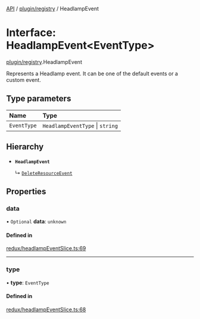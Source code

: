 [API](../API.md) / [plugin/registry](../modules/plugin_registry.md) / HeadlampEvent

# Interface: HeadlampEvent<EventType\>

[plugin/registry](../modules/plugin_registry.md).HeadlampEvent

Represents a Headlamp event. It can be one of the default events or a custom event.

## Type parameters

| Name | Type |
| :------ | :------ |
| `EventType` | `HeadlampEventType` \| `string` |

## Hierarchy

- **`HeadlampEvent`**

  ↳ [`DeleteResourceEvent`](plugin_registry.DeleteResourceEvent.md)

## Properties

### data

• `Optional` **data**: `unknown`

#### Defined in

[redux/headlampEventSlice.ts:69](https://github.com/headlamp-k8s/headlamp/blob/072d2509b/frontend/src/redux/headlampEventSlice.ts#L69)

___

### type

• **type**: `EventType`

#### Defined in

[redux/headlampEventSlice.ts:68](https://github.com/headlamp-k8s/headlamp/blob/072d2509b/frontend/src/redux/headlampEventSlice.ts#L68)
